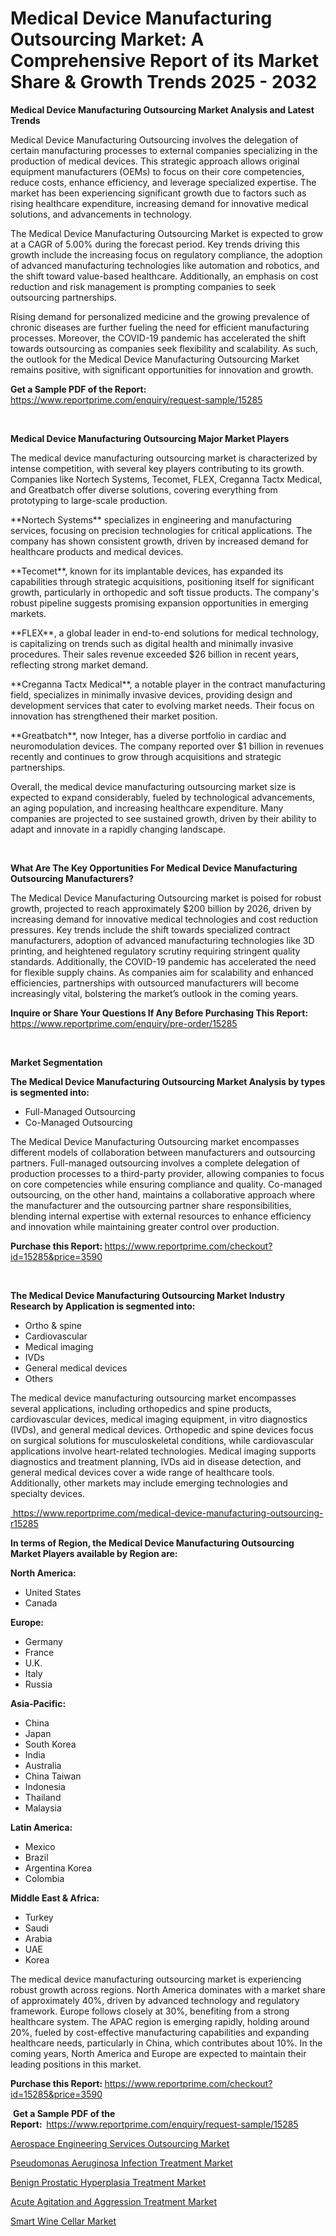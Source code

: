 <p><h1>Medical Device Manufacturing Outsourcing Market: A Comprehensive Report of its Market Share & Growth Trends 2025 - 2032</h1></p><p><strong>Medical Device Manufacturing Outsourcing Market Analysis and Latest Trends</strong></p>
<p><p>Medical Device Manufacturing Outsourcing involves the delegation of certain manufacturing processes to external companies specializing in the production of medical devices. This strategic approach allows original equipment manufacturers (OEMs) to focus on their core competencies, reduce costs, enhance efficiency, and leverage specialized expertise. The market has been experiencing significant growth due to factors such as rising healthcare expenditure, increasing demand for innovative medical solutions, and advancements in technology.</p><p>The Medical Device Manufacturing Outsourcing Market is expected to grow at a CAGR of 5.00% during the forecast period. Key trends driving this growth include the increasing focus on regulatory compliance, the adoption of advanced manufacturing technologies like automation and robotics, and the shift toward value-based healthcare. Additionally, an emphasis on cost reduction and risk management is prompting companies to seek outsourcing partnerships.</p><p>Rising demand for personalized medicine and the growing prevalence of chronic diseases are further fueling the need for efficient manufacturing processes. Moreover, the COVID-19 pandemic has accelerated the shift towards outsourcing as companies seek flexibility and scalability. As such, the outlook for the Medical Device Manufacturing Outsourcing Market remains positive, with significant opportunities for innovation and growth.</p></p>
<p><strong>Get a Sample PDF of the Report:&nbsp;</strong> <a href="https://www.reportprime.com/enquiry/request-sample/15285?utm_campaign=31&utm_medium=2&utm_source=Github&utm_content=ia&utm_term=20032025&utm_id=medical-device-manufacturing-outsourcing">https://www.reportprime.com/enquiry/request-sample/15285</a></p>
<p>&nbsp;</p>
<p><strong>Medical Device Manufacturing Outsourcing Major Market Players</strong></p>
<p><p>The medical device manufacturing outsourcing market is characterized by intense competition, with several key players contributing to its growth. Companies like Nortech Systems, Tecomet, FLEX, Creganna Tactx Medical, and Greatbatch offer diverse solutions, covering everything from prototyping to large-scale production.</p><p>**Nortech Systems** specializes in engineering and manufacturing services, focusing on precision technologies for critical applications. The company has shown consistent growth, driven by increased demand for healthcare products and medical devices.</p><p>**Tecomet**, known for its implantable devices, has expanded its capabilities through strategic acquisitions, positioning itself for significant growth, particularly in orthopedic and soft tissue products. The company's robust pipeline suggests promising expansion opportunities in emerging markets.</p><p>**FLEX**, a global leader in end-to-end solutions for medical technology, is capitalizing on trends such as digital health and minimally invasive procedures. Their sales revenue exceeded $26 billion in recent years, reflecting strong market demand.</p><p>**Creganna Tactx Medical**, a notable player in the contract manufacturing field, specializes in minimally invasive devices, providing design and development services that cater to evolving market needs. Their focus on innovation has strengthened their market position.</p><p>**Greatbatch**, now Integer, has a diverse portfolio in cardiac and neuromodulation devices. The company reported over $1 billion in revenues recently and continues to grow through acquisitions and strategic partnerships.</p><p>Overall, the medical device manufacturing outsourcing market size is expected to expand considerably, fueled by technological advancements, an aging population, and increasing healthcare expenditure. Many companies are projected to see sustained growth, driven by their ability to adapt and innovate in a rapidly changing landscape.</p></p>
<p>&nbsp;</p>
<p><strong>What Are The Key Opportunities For Medical Device Manufacturing Outsourcing Manufacturers?</strong></p>
<p><p>The Medical Device Manufacturing Outsourcing market is poised for robust growth, projected to reach approximately $200 billion by 2026, driven by increasing demand for innovative medical technologies and cost reduction pressures. Key trends include the shift towards specialized contract manufacturers, adoption of advanced manufacturing technologies like 3D printing, and heightened regulatory scrutiny requiring stringent quality standards. Additionally, the COVID-19 pandemic has accelerated the need for flexible supply chains. As companies aim for scalability and enhanced efficiencies, partnerships with outsourced manufacturers will become increasingly vital, bolstering the market’s outlook in the coming years.</p></p>
<p><strong>Inquire or Share Your Questions If Any Before Purchasing This Report:</strong> <a href="https://www.reportprime.com/enquiry/pre-order/15285?utm_campaign=31&utm_medium=2&utm_source=Github&utm_content=ia&utm_term=20032025&utm_id=medical-device-manufacturing-outsourcing">https://www.reportprime.com/enquiry/pre-order/15285</a></p>
<p>&nbsp;</p>
<p><strong>Market Segmentation</strong></p>
<p><strong>The Medical Device Manufacturing Outsourcing Market Analysis by types is segmented into:</strong></p>
<p><ul><li>Full-Managed Outsourcing</li><li>Co-Managed Outsourcing</li></ul></p>
<p><p>The Medical Device Manufacturing Outsourcing market encompasses different models of collaboration between manufacturers and outsourcing partners. Full-managed outsourcing involves a complete delegation of production processes to a third-party provider, allowing companies to focus on core competencies while ensuring compliance and quality. Co-managed outsourcing, on the other hand, maintains a collaborative approach where the manufacturer and the outsourcing partner share responsibilities, blending internal expertise with external resources to enhance efficiency and innovation while maintaining greater control over production.</p></p>
<p><strong>Purchase this Report:&nbsp;</strong><a href="https://www.reportprime.com/checkout?id=15285&price=3590&utm_campaign=31&utm_medium=2&utm_source=Github&utm_content=ia&utm_term=20032025&utm_id=medical-device-manufacturing-outsourcing">https://www.reportprime.com/checkout?id=15285&price=3590</a></p>
<p>&nbsp;</p>
<p><strong>The Medical Device Manufacturing Outsourcing Market Industry Research by Application is segmented into:</strong></p>
<p><ul><li>Ortho & spine</li><li>Cardiovascular</li><li>Medical imaging</li><li>IVDs</li><li>General medical devices</li><li>Others</li></ul></p>
<p><p>The medical device manufacturing outsourcing market encompasses several applications, including orthopedics and spine products, cardiovascular devices, medical imaging equipment, in vitro diagnostics (IVDs), and general medical devices. Orthopedic and spine devices focus on surgical solutions for musculoskeletal conditions, while cardiovascular applications involve heart-related technologies. Medical imaging supports diagnostics and treatment planning, IVDs aid in disease detection, and general medical devices cover a wide range of healthcare tools. Additionally, other markets may include emerging technologies and specialty devices.</p></p>
<p><a href="https://www.reportprime.com/medical-device-manufacturing-outsourcing-r15285?utm_campaign=31&utm_medium=2&utm_source=Github&utm_content=ia&utm_term=20032025&utm_id=medical-device-manufacturing-outsourcing">&nbsp;https://www.reportprime.com/medical-device-manufacturing-outsourcing-r15285</a></p>
<p><strong>In terms of Region, the Medical Device Manufacturing Outsourcing Market Players available by Region are:</strong></p>
<p>
    <p> <strong> North America: </strong>
        <ul>
            <li>United States</li>
            <li>Canada</li>
        </ul>
        </p> 
    <p> <strong> Europe: </strong>
        <ul>
            <li>Germany</li>
            <li>France</li>
            <li>U.K.</li>
            <li>Italy</li>
            <li>Russia</li>
        </ul>
        </p> 
    <p> <strong> Asia-Pacific: </strong>
        <ul>
            <li>China</li>
            <li>Japan</li>
            <li>South Korea</li>
            <li>India</li>
            <li>Australia</li>
            <li>China Taiwan</li>
            <li>Indonesia</li>
            <li>Thailand</li>
            <li>Malaysia</li>
        </ul>
        </p> 
    <p> <strong> Latin America: </strong>
        <ul>
            <li>Mexico</li>
            <li>Brazil</li>
            <li>Argentina Korea</li>
            <li>Colombia</li>
        </ul>
        </p> 
    <p> <strong> Middle East & Africa: </strong>
        <ul>
            <li>Turkey</li>
            <li>Saudi</li>
            <li>Arabia</li>
            <li>UAE</li>
            <li>Korea</li>
        </ul>
    </p>
    </p>
<p><p>The medical device manufacturing outsourcing market is experiencing robust growth across regions. North America dominates with a market share of approximately 40%, driven by advanced technology and regulatory framework. Europe follows closely at 30%, benefiting from a strong healthcare system. The APAC region is emerging rapidly, holding around 20%, fueled by cost-effective manufacturing capabilities and expanding healthcare needs, particularly in China, which contributes about 10%. In the coming years, North America and Europe are expected to maintain their leading positions in this market.</p></p>
<p><strong>Purchase this Report: </strong><a href="https://www.reportprime.com/checkout?id=15285&price=3590&utm_campaign=31&utm_medium=2&utm_source=Github&utm_content=ia&utm_term=20032025&utm_id=medical-device-manufacturing-outsourcing">https://www.reportprime.com/checkout?id=15285&price=3590</a></p>
<p>&nbsp;<strong>Get a Sample PDF of the Report:&nbsp;&nbsp;</strong><a href="https://www.reportprime.com/enquiry/request-sample/15285?utm_campaign=31&utm_medium=2&utm_source=Github&utm_content=ia&utm_term=20032025&utm_id=medical-device-manufacturing-outsourcing">https://www.reportprime.com/enquiry/request-sample/15285</a></p>
<p><strong></strong></p>
<p><p><a href="https://github.com/rojannovarwd/Market-Research-Report-List-1/blob/main/aerospace-engineering-services-outsourcing-market.md?utm_campaign=31&utm_medium=2&utm_source=Github&utm_content=ia&utm_term=20032025&utm_id=medical-device-manufacturing-outsourcing">Aerospace Engineering Services Outsourcing Market</a></p><p><a href="https://github.com/marrahcerpas05/Market-Research-Report-List-1/blob/main/pseudomonas-aeruginosa-infection-treatment-market.md?utm_campaign=31&utm_medium=2&utm_source=Github&utm_content=ia&utm_term=20032025&utm_id=medical-device-manufacturing-outsourcing">Pseudomonas Aeruginosa Infection Treatment Market</a></p><p><a href="https://github.com/dahcheeviola/Market-Research-Report-List-1/blob/main/benign-prostatic-hyperplasia-treatment-market.md?utm_campaign=31&utm_medium=2&utm_source=Github&utm_content=ia&utm_term=20032025&utm_id=medical-device-manufacturing-outsourcing">Benign Prostatic Hyperplasia Treatment Market</a></p><p><a href="https://github.com/dichkotuanny/Market-Research-Report-List-1/blob/main/acute-agitation-and-aggression-treatment-market.md?utm_campaign=31&utm_medium=2&utm_source=Github&utm_content=ia&utm_term=20032025&utm_id=medical-device-manufacturing-outsourcing">Acute Agitation and Aggression Treatment Market</a></p><p><a href="https://github.com/rullihipes6h/Market-Research-Report-List-1/blob/main/smart-wine-cellar-market.md?utm_campaign=31&utm_medium=2&utm_source=Github&utm_content=ia&utm_term=20032025&utm_id=medical-device-manufacturing-outsourcing">Smart Wine Cellar Market</a></p></p>
